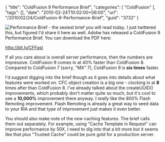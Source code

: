 {
	"title": "ColdFusion 9 Performance Brief",
	"categories": [
		"ColdFusion"
	],
	"tags": [],
	"date": "2010-02-24T10:02:00+06:00",
	"url": "/2010/02/24/ColdFusion-9-Performance-Brief",
	"guid": "3732"
}

<img src="https://static.raymondcamden.com/images/cfjedi/pbp1.png" title="Performance Brief - the sexiest brief you will read today." style="float:left;margin-right:5px" />I just twittered this, but figured I'd share it here as well. Adobe has released a ColdFusion 9 Performance Brief. You can download the PDF here:

<a href="http://bit.ly/CFFast">http://bit.ly/CFFast</a>

If all you care about is overall server performance, then the numbers are impressive. ColdFusion 9 comes in at 40% faster than ColdFusion 8. Compared to ColdFusion 7 (sorry, "MX" 7), ColdFusion 9 is <b>six times</b> faster. 

I'd suggest digging into the brief though as it goes into details about what features were worked on. CFC object creation is a big one - clocking in at <b>8</b> times after than ColdFusion 8. I've already talked about the createUUID() improvements, which probably don't matter quite so much, but it's cool to see a <b>10,000%</b> improvement there anyway. I <i>really</i> like the 800% Flash Remoting improvement. Flash Remoting is already a great way to seed data to your RIA and that type of improvement just makes it even better.

You should also make note of the <i>new</i> caching features. The brief calls them out separately. For example, using "Cache Template in Request" can improve performance by 50X. I need to dig into that a bit more but it seems like that plus "Trusted Cache" could be pure gold for a production server. 
<br clear="all">